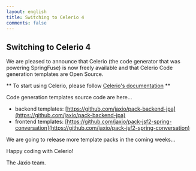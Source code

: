 ```yaml
---
layout: english
title: Switching to Celerio 4
comments: false
---
```


## Switching to Celerio 4

We are pleased to announce that Celerio (the code generator that was powering SpringFuse) is now freely available
and that Celerio Code generation templates are Open Source.

** To start using Celerio, please follow [Celerio's documentation](http://www.jaxio.com/documentation/celerio/) **

Code generation templates source code are here...

* backend templates: [https://github.com/jaxio/pack-backend-jpa](https://github.com/jaxio/pack-backend-jpa)
* frontend templates: [https://github.com/jaxio/pack-jsf2-spring-conversation](https://github.com/jaxio/pack-jsf2-spring-conversation)

We are going to release more template packs in the coming weeks...


Happy coding with Celerio!

The Jaxio team.